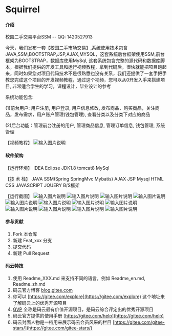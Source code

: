 # Squirrel

#### 介绍
校园二手交易平台SSM  --  QQ: 1420527913

今天，我们发布一套【校园二手市场交易】,系统使用技术包含JAVA,SSM,BOOTSTRAP,JSP,AJAX,MYSQL，这套系统后台框架使用SSM,前台框架为BOOTSTRAP，数据库使用MySql, 这套系统包含完整的源代码和数据库脚本，根据我们提供的开发工具和运行视频教程，拿到代码后，很快就能把项目跑起来，同时如果您对项目代码技术不是很熟悉也没有关系，我们还提供了一套手把手教您完成这个项目的开发视频教程，通过这个视频，您可以从0开发入手来搭建项目,  非常适合学生的学习，课程设计，毕业设计的参考

系统功能包含:

(1)前台用户: 用户注册, 用户登录, 用户信息修改, 发布商品，购买商品，关注商品，发布需求，用户账户管理(钱包管理), 查看分类以及分类下对应的商品

(2)后台功能：管理前台注册的用户, 管理商品信息, 管理订单信息, 钱包管理, 系统管理 

【视频教程】
![输入图片说明](https://images.gitee.com/uploads/images/2020/0806/221048_ccd509e9_420766.png "video.png")


#### 软件架构
【运行环境】  IDEA  Eclipse   JDK1.8   tomcat8    MySql

【技  术  栈】 JAVA SSM(Spring SpringMvc Mybatis) AJAX JSP Mysql HTML CSS JAVASCRIPT JQUERY B/S框架

【运行截图】
![输入图片说明](https://images.gitee.com/uploads/images/2020/0806/213331_9c7ad72e_420766.jpeg "1.jpg")
![输入图片说明](https://images.gitee.com/uploads/images/2020/0806/213342_03e7941a_420766.jpeg "2.jpg")
![输入图片说明](https://images.gitee.com/uploads/images/2020/0806/213351_2ca8768d_420766.jpeg "3.jpg")
![输入图片说明](https://images.gitee.com/uploads/images/2020/0806/213402_c3b846e1_420766.jpeg "4.jpg")
![输入图片说明](https://images.gitee.com/uploads/images/2020/0806/213410_33bae10a_420766.jpeg "5.jpg")
![输入图片说明](https://images.gitee.com/uploads/images/2020/0806/213419_d9d6528d_420766.jpeg "6.jpg")
![输入图片说明](https://images.gitee.com/uploads/images/2020/0806/213429_25682486_420766.jpeg "8.jpg")
![输入图片说明](https://images.gitee.com/uploads/images/2020/0806/213437_fefead07_420766.jpeg "9.jpg")
![输入图片说明](https://images.gitee.com/uploads/images/2020/0806/213446_50fe2495_420766.jpeg "10.jpg")
![输入图片说明](https://images.gitee.com/uploads/images/2020/0806/213456_7c5c070d_420766.jpeg "11.jpg")
![输入图片说明](https://images.gitee.com/uploads/images/2020/0806/213505_99fba3aa_420766.jpeg "12.jpg")
![输入图片说明](https://images.gitee.com/uploads/images/2020/0806/213514_d40233d9_420766.jpeg "13.jpg")



#### 参与贡献

1.  Fork 本仓库
2.  新建 Feat_xxx 分支
3.  提交代码
4.  新建 Pull Request


#### 码云特技

1.  使用 Readme\_XXX.md 来支持不同的语言，例如 Readme\_en.md, Readme\_zh.md
2.  码云官方博客 [blog.gitee.com](https://blog.gitee.com)
3.  你可以 [https://gitee.com/explore](https://gitee.com/explore) 这个地址来了解码云上的优秀开源项目
4.  [GVP](https://gitee.com/gvp) 全称是码云最有价值开源项目，是码云综合评定出的优秀开源项目
5.  码云官方提供的使用手册 [https://gitee.com/help](https://gitee.com/help)
6.  码云封面人物是一档用来展示码云会员风采的栏目 [https://gitee.com/gitee-stars/](https://gitee.com/gitee-stars/)
